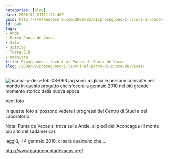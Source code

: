 ```yaml
---
categories: [blog]
date: 2008-02-21T11:27:46Z
guid: http://stefanocecere.com/2008/02/21/proseguono-i-lavori-al-parco-di-punta-de-vacas/
id: 690
tags:
- Ande
- Parco Punta de Vacas
- Silo
- spirito
- Terra 2.0
- umanista
title: Proseguono i lavori al Parco di Punta de Vacas
slug: /2008/02/proseguono-i-lavori-al-parco-di-punta-de-vacas/
---
```


<img src='http://stefanocecere.com/wp-content/uploads/sites/3/2008/02/marina-p-de-v-feb-08-093.thumbnail.jpg' alt='marina-p-de-v-feb-08-093.jpg' align="left" />sono migliaia le persone coinvolte nel mondo in questo progetto che sfocerà a gennaio 2010 nel più grande momento storico della nuova epoca:

[Vedi foto](http://picasaweb.google.es/MarinarojasMH/VOLUNTARIOSFEB08)

in queste foto si possono vedere i progressi del Centro di Studi e del Laboratorio

Nota: Punta de Vacas si trova sulle Ande, ai piedi dell'Aconcagua (il monte più alto del sudamerica)
  
laggiù, il 4 gennaio 2010, ci sarà qualcuno che….

<http://www.parquepuntadevacas.org/>